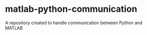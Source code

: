 # matlab-python-communication
A repository created to handle communication between Python and MATLAB
